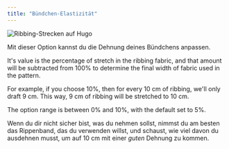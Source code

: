 ```yaml
---
title: "Bündchen-Elastizität"
---
```


![Ribbing-Strecken auf Hugo](./ribbingstretch.svg)

Mit dieser Option kannst du die Dehnung deines Bündchens anpassen.

It's value is the percentage of stretch in the ribbing fabric, and that amount will be subtracted from 100% to determine the final width of fabric used in the pattern.

For example, if you choose 10%, then for every 10 cm of ribbing, we'll only draft 9 cm. This way, 9 cm of ribbing will be stretched to 10 cm.

The option range is between 0% and 10%, with the default set to 5%.

<Note>

Wenn du dir nicht sicher bist, was du nehmen sollst, nimmst du am besten das Rippenband, das du verwenden willst, und schaust, wie viel davon
du ausdehnen musst, um auf 10 cm mit einer _guten_ Dehnung zu kommen.

</Note>




